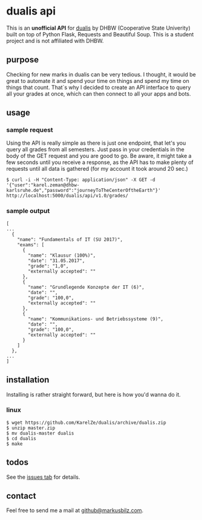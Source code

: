 # dualis api
This is an **unofficial API** for [dualis](https://www.dualis.dhbw.de) by DHBW (Cooperative State Univerity) built on 
top of Python Flask, Requests and Beautiful Soup. This is a student project and is not affiliated with DHBW.

## purpose
Checking for new marks in dualis can be very tedious. I thought, it would be great to automate it and spend your time on things
and spend my time on things that count. That`s why I decided to create an API interface to query all your grades at once, 
which can then connect to all your apps and bots.

## usage
### sample request
Using the API is really simple as there is just one endpoint, that let's you query all grades from all semesters. Just 
pass in your credentials in the body of the GET request and you are good to go. Be aware, it might take a few seconds
until you receive a response, as the API has to make plenty of requests until all data is gathered (for my account it 
took around 20 sec.)
```
$ curl -i -H "Content-Type: application/json" -X GET -d '{"user":"karel.zeman@dhbw-karlsruhe.de","password":"journeyToTheCenterOftheEarth"}' http://localhost:5000/dualis/api/v1.0/grades/
```
### sample output
```
[
...
  {
    "name": "Fundamentals of IT (SU 2017)",
    "exams": [
      {
        "name": "Klausur (100%)",
        "date": "31.05.2017",
        "grade": "1,0",
        "externally accepted": ""
      },
      {
        "name": "Grundlegende Konzepte der IT (6)",
        "date": "",
        "grade": "100,0",
        "externally accepted": ""
      },
      {
        "name": "Kommunikations- und Betriebssysteme (9)",
        "date": "",
        "grade": "100,0",
        "externally accepted": ""
      }
    ]
  },
...
]
```
## installation
Installing is rather straight forward, but here is how you'd wanna do it.
### linux
```
$ wget https://github.com/KarelZe/dualis/archive/dualis.zip
$ unzip master.zip
$ mv dualis-master dualis
$ cd dualis
$ make
```

## todos
See the [issues tab](https://github.com/KarelZe/yown/issues) for details.

## contact

Feel free to send me a mail at [github@markusbilz.com](mailto:github@markusbilz.com).
